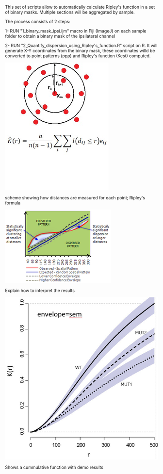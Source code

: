 This set of scripts allow to automatically calculate Ripley's function in a set of binary masks.
Multiple sections will be aggregated by sample. 

The process consists of 2 steps:

1- RUN "1_binary_mask_ipsi.ijm" macro in Fiji (ImageJ) on each sample folder to obtain a binary mask of the ipsilateral channel

2- RUN "2_Quantify_dispersion_using_Ripley's_function.R" script on R. It will generate X-Y coordinates from the binary mask, these coordinates willd be converted to point patterns (ppp) and Ripley's function (Kest) computed.

![image](https://github.com/saneglaz/Image-Analysis/blob/master/Quantify_dispersion_using_Ripley's_function/Formula.jpg)

scheme showing how distances are measured for each point; Ripley's formula
    
![image](https://github.com/saneglaz/Image-Analysis/blob/master/Quantify_dispersion_using_Ripley's_function/explanation.png)

Explain how to interpret the results

![image](https://github.com/saneglaz/Image-Analysis/blob/master/Quantify_dispersion_using_Ripley's_function/Ripley's_function.jpg)

Shows a cummulative function with demo results
